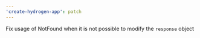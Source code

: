 ```yaml
---
'create-hydrogen-app': patch
---
```


Fix usage of NotFound when it is not possible to modify the `response` object
